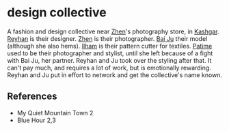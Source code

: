# design collective
A fashion and design collective near [Zhen](Person/Zhen.md)'s photography store, in [Kashgar](Location/Kashgar.md). [Reyhan](Person/Reyhan.md) is their designer. [Zhen](Person/Zhen.md) is their photographer. [Bai Ju](Person/Bai%20Ju.md) their model (although she also hems). [Ilham](Ilham) is their pattern cutter for textiles. [Patime](Person/Patime.md) used to be their photographer and stylist, until she left because of a fight with Bai Ju, her partner. Reyhan and Ju took over the styling after that. It can't pay much, and requires a lot of work, but is emotionally rewarding. Reyhan and Ju put in effort to network and get the collective's name known.

## References
- My Quiet Mountain Town 2
- Blue Hour 2,3
